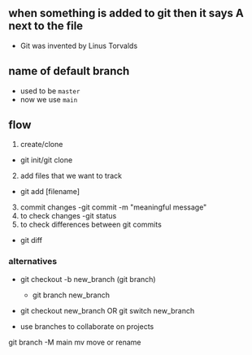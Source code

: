 ## when something is added to git then it says A next to the file

- Git was invented by Linus Torvalds

## name of default branch
- used to be `master`
- now we use `main`

## flow
1. create/clone
- git init/git clone
2. add files that we want to track
- git add [filename]
3. commit changes
-git commit -m "meaningful message"
4. to check changes
-git status
5. to check differences between git commits
- git diff

### alternatives
- git checkout -b new_branch (git branch)
    - git branch new_branch
- git checkout new_branch OR git switch new_branch

- use branches to collaborate on projects 

git branch  -M main
mv move or rename